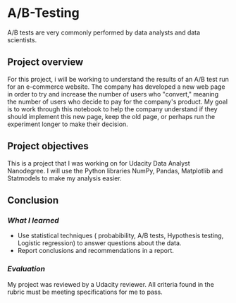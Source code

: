 # A/B-Testing

A/B tests are very commonly performed by data analysts and data scientists. 

## Project overview
For this project, i will be working to understand the results of an A/B test run for an e-commerce website. The company has developed a new web page in order to try and increase the number of users who "convert," meaning the number of users who decide to pay for the company's product. My goal is to work through this notebook to help the company understand if they should implement this new page, keep the old page, or perhaps run the experiment longer to make their decision.

## Project objectives 
This is a project that I was working on for Udacity Data Analyst Nanodegree. I will use the Python libraries NumPy, Pandas, Matplotlib and Statmodels to make my analysis easier.

## Conclusion
### *What I learned*
* Use statistical techniques ( probabibility, A/B tests, Hypothesis testing, Logistic regression) to answer questions about the data.
* Report  conclusions and recommendations in a report.
### *Evaluation*
My project was reviewed by a Udacity reviewer. All criteria found in the rubric must be meeting specifications for me to pass.





